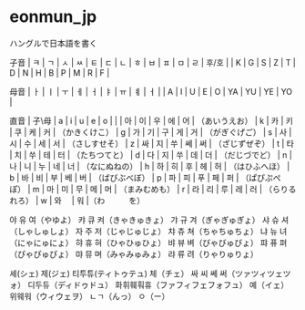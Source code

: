 # eonmun_jp
ハングルで日本語を書く

子音
| ㅋ | ㄱ | ㅅ | ㅆ | ㅌ | ㄷ | ㄴ | ㅎ | ㅂ | ㅍ | ㅁ | ㄹ | 후/호 |
| K | G | S | Z | T | D | N | H | B | P | M | R | F |

母音
| ㅏ | ㅣ | ㅜ | ㅔ | ㅓ | ㅑ | ㅠ | ㅖ | ㅓ |
| A | I | U | E | O | YA | YU | YE | YO |

直音
| 子\母 | a | i | u | e | o |
|  | 아 | 이 | 우 | 에 | 어 | （あいうえお）
| k | 카 | 키 | 쿠 | 케 | 커 | （かきくけこ）
| g | 가 | 기 | 구 | 게 | 거 | （がぎぐげご）
| s | 사 | 시 | 수 | 세 | 서 | （さしすせそ）
| z | 싸 | 지 | 쑤 | 쎄 | 써 | （ざじずぜぞ）
| t | 타 | 치 | 쑤 | 테 | 터 | （たちつてと）
| d | 다 | 지 | 쑤 | 데 | 더 | （だじづでど）
| n | 나 | 니 | 누 | 네 | 너 | （なにぬねの）
| h | 하 | 히 | 후 | 헤 | 허 | （はひふへほ）
| b | 바 | 비 | 부 | 베 | 버 | （ばびぶべぼ）
| p | 파 | 피 | 푸 | 페 | 퍼 | （ぱぴぷぺぽ）
| m | 마 | 미 | 무 | 메 | 머 | （まみむめも）
| r | 라 | 리 | 루 | 레 | 러 | （らりるれろ）
| w | 와　 | 워 |（わ　　　を）

야 유 여（やゆよ）
캬 큐 켜（きゃきゅきょ）
갸 규 겨（ぎゃぎゅぎょ）
샤 슈 셔（しゃしゅしょ）
자 주 저（じゃじゅじょ）
챠 츄 쳐（ちゃちゅちょ）
냐 뉴 녀（にゃにゅにょ）
햐 휴 혀（ひゃひゅひょ）
뱌 뷰 벼（びゃびゅびょ）
퍄 퓨 펴（ぴゃぴゅぴょ）
먀 뮤 며（みゃみゅみょ）
랴 류 려（りゃりゅりょ）

셰(シェ)
제(ジェ)
티투튜(ティトゥテュ)
체（チェ）
싸 씨  쎄 써（ツァツィツェツォ）
디두듀（ディドゥドュ）
화휘훼훠휴（ファフィフェフォフュ）
예（イェ）
위웨워（ウィウェヲ）
ㄴㄱ（んっ）
ㅇ（ー）


